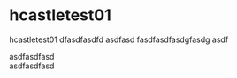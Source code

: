 # hcastletest01
hcastletest01
dfasdfasdfd
asdfasd
fasdfasdfasdgfasdg
asdf


asdfasdfasd<br>
asdfasdfasd
